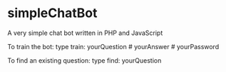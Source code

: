 # simpleChatBot
A very simple chat bot written in PHP and JavaScript

To train the bot:
type     train: yourQuestion # yourAnswer # yourPassword

To find an existing question:
type     find: yourQuestion
